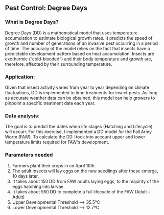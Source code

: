
## Pest Control: Degree Days

### What is Degree Days?

Degree Days (DD) is a mathematical model that uses temperature accumulation to estimate biological growth rates. It predicts the speed of growth and number of generations of an invasive pest occurring in a period of time. The accuracy of the model relies on the fact that insects have a predictable development pattern based on heat accumulation. Insects are exothermic (“cold-blooded”) and their body temperature and growth are, therefore, affected by their surrounding temperature. 

### Application:

Given that insect activity varies from year to year depending on climate fluctuations, DD is implemented to time treatments for insect pests. As long as accurate weather data can be obtained, this model can help growers to pinpoint a specific treatment date each year.

### Data analysis:

The goal is to predict the dates when life stages (Hatching and Lifecycle) will occurr. For this exercise, I implemented a DD model for the Fall Army Worm (FAW). To calculate the DD I took into account upper and lower temperature limits required for FAW's development.

### Parameters needed

1. Farmers plant their crops in on April 10th.
2. The adult insects will lay eggs on the new seedlings after these emerge, 10 days later.
3. It takes about 150 DD from FAW adults laying eggs, to the majority of the eggs hatching into larvae
4. It takes about 550 DD to complete a full lifecycle of the FAW  (Adult – Adult)
5. Upper Developmental Threshold --> 35.5ºC
6. Lower Developmental Threshold --> 12.7ºC
